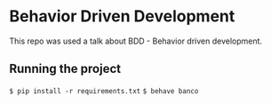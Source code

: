 # Behavior Driven Development 

This repo was used a talk about BDD - Behavior driven development.


## Running the project
`$ pip install -r requirements.txt`
`$ behave banco`
